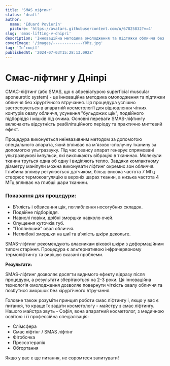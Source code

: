 ```yaml
---
title: 'SMAS ліфтинг'
status: 'draft'
author:
  name: 'Eduard Povierin'
  picture: 'https://avatars.githubusercontent.com/u/67825832?v=4'
slug: 'smas-lifting-v-dnipri'
description: 'Інноваційна методика омолодження та підтяжки обличчя без хірургічного втручання - смас ліфтинг у Дніпрі'
coverImage: '/images/-------------Y0Mz.jpg'
tag: 'Інʼєкції'
publishedAt: '2024-07-03T15:28:13.092Z'
---
```


# Смас-ліфтинг у Дніпрі

СМАС-ліфтинг (або SMAS, що є абревіатурою superficial muscular aponeurotic system) - це інноваційна методика омолодження та підтяжки обличчя без хірургічного втручання. Ця процедура успішно застосовується в апаратній косметології для відновлення чітких контурів овалу обличчя, усунення "бульдожих щік", подвійного підборіддя і мішків під очима. Основні переваги SMAS-ліфтингу включають відсутність реабілітаційного періоду та практично миттєвий ефект.

Процедура виконується неінвазивним методом за допомогою спеціального апарата, який впливає на м'язово-сполучну тканину за допомогою ультразвуку. Під час сеансу апарат генерує спрямовані ультразвукові імпульси, які викликають вібрацію в тканинах. Молекули тканин труться одна об одну і виділяють тепло. Завдяки компактному діаметру маніпули можна виконувати ліфтинг окремих зон обличчя. Глибина впливу регулюється датчиком, більш висока частота 7 МГц створює термокоагуляцію в верхніх шарах тканин, а низька частота 4 МГц впливає на глибші шари тканини.

### **Показання для процедури:**

- В'ялість і обвисання щік, поглиблення носогубних складок.
- Подвійне підборіддя.
- Навислі повіки, дрібні зморшки навколо очей.
- Опущення куточків губ.
- "Попливший" овал обличчя.
- Неглибокі зморшки на шиї та в'ялість шкіри декольте.

SMAS-ліфтинг рекомендують власникам вікової шкіри з деформаційним типом старіння. Процедура є альтернативою інфрачервоному термоліфтингу та вирішує вказані проблеми.

**Результати:**

SMAS-ліфтинг дозволяє досягти видимого ефекту відразу після процедури, а результати зберігаються на 2-3 роки. Ця інноваційна технологія омолодження дозволяє повернути чіткість овалу обличчя та позбутися зморшок без хірургічного втручання.

Головне також розуміти принцип роботи смас ліфтингу і, якщо у вас є питання, то краще їх задати косметологу - майстру з смас ліфтингу. Нашого майстра звуть - Софія, вона апаратний косметолог, з медичною освітою і її профессійна спеціалізація:

- Слімсфера
- Смас ліфтінг / SMAS ліфтінг
- Фітобочка
- Прессотерапія
- Обгортання

Якщо у вас є ще питання, не соромтеся запитувати!